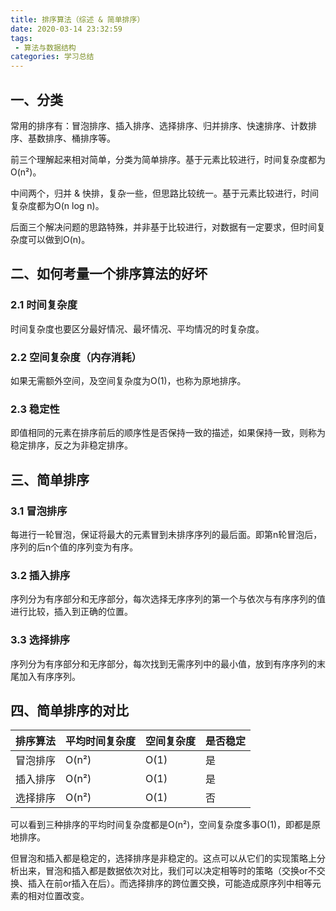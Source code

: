 ```yaml
---
title: 排序算法（综述 & 简单排序）
date: 2020-03-14 23:32:59
tags: 
 - 算法与数据结构 
categories: 学习总结
---
```

## 一、分类

常用的排序有：冒泡排序、插入排序、选择排序、归并排序、快速排序、计数排序、基数排序、桶排序等。

前三个理解起来相对简单，分类为简单排序。基于元素比较进行，时间复杂度都为O(n²)。

中间两个，归并 & 快排，复杂一些，但思路比较统一。基于元素比较进行，时间复杂度都为O(n log n)。

后面三个解决问题的思路特殊，并非基于比较进行，对数据有一定要求，但时间复杂度可以做到O(n)。
<!-- more -->
## 二、如何考量一个排序算法的好坏

### 2.1 时间复杂度

时间复杂度也要区分最好情况、最坏情况、平均情况的时复杂度。

### 2.2 空间复杂度（内存消耗）

如果无需额外空间，及空间复杂度为O(1)，也称为原地排序。

### 2.3 稳定性

即值相同的元素在排序前后的顺序性是否保持一致的描述，如果保持一致，则称为稳定排序，反之为非稳定排序。


## 三、简单排序

### 3.1 冒泡排序
每进行一轮冒泡，保证将最大的元素冒到未排序序列的最后面。即第n轮冒泡后，序列的后n个值的序列变为有序。

### 3.2 插入排序
序列分为有序部分和无序部分，每次选择无序序列的第一个与依次与有序序列的值进行比较，插入到正确的位置。

### 3.3 选择排序
序列分为有序部分和无序部分，每次找到无需序列中的最小值，放到有序序列的末尾加入有序序列。

## 四、简单排序的对比

| 排序算法 | 平均时间复杂度 | 空间复杂度 | 是否稳定 |
| -------- | -------------- | ---------- | -------- |
| 冒泡排序 | O(n²)          | O(1)       | 是       |
| 插入排序 | O(n²)          | O(1)       | 是       |
| 选择排序 | O(n²)          | O(1)       | 否       |

可以看到三种排序的平均时间复杂度都是O(n²)，空间复杂度多事O(1)，即都是原地排序。

但冒泡和插入都是稳定的，选择排序是非稳定的。这点可以从它们的实现策略上分析出来，冒泡和插入都是数据依次对比，我们可以决定相等时的策略（交换or不交换、插入在前or插入在后）。而选择排序的跨位置交换，可能造成原序列中相等元素的相对位置改变。